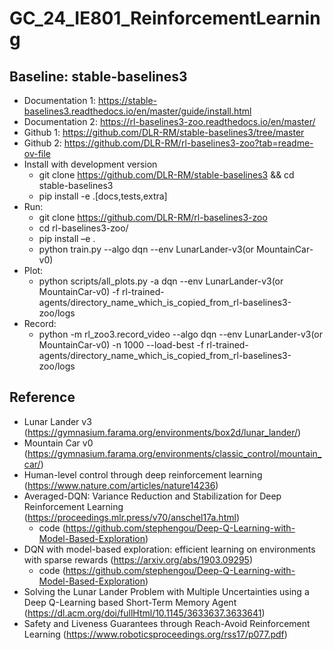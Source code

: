# GC_24_IE801_ReinforcementLearning

## Baseline: stable-baselines3
- Documentation 1: https://stable-baselines3.readthedocs.io/en/master/guide/install.html
- Documentation 2: https://rl-baselines3-zoo.readthedocs.io/en/master/
- Github 1: https://github.com/DLR-RM/stable-baselines3/tree/master
- Github 2: https://github.com/DLR-RM/rl-baselines3-zoo?tab=readme-ov-file
- Install with development version
	- git clone https://github.com/DLR-RM/stable-baselines3 && cd stable-baselines3
	- pip install -e .[docs,tests,extra]
- Run:
	- git clone https://github.com/DLR-RM/rl-baselines3-zoo
	- cd rl-baselines3-zoo/
	- pip install –e .
	- python train.py --algo dqn --env LunarLander-v3(or MountainCar-v0)
- Plot:
	- python scripts/all_plots.py -a dqn --env LunarLander-v3(or MountainCar-v0) -f rl-trained-agents/directory_name_which_is_copied_from_rl-baselines3-zoo/logs
- Record:
	- python -m rl_zoo3.record_video --algo dqn --env LunarLander-v3(or MountainCar-v0) -n 1000 --load-best -f rl-trained-agents/directory_name_which_is_copied_from_rl-baselines3-zoo/logs

## Reference
- Lunar Lander v3 (https://gymnasium.farama.org/environments/box2d/lunar_lander/)
- Mountain Car v0 (https://gymnasium.farama.org/environments/classic_control/mountain_car/)
- Human-level control through deep reinforcement learning (https://www.nature.com/articles/nature14236)
- Averaged-DQN: Variance Reduction and Stabilization for Deep Reinforcement Learning (https://proceedings.mlr.press/v70/anschel17a.html)
	- code (https://github.com/stephengou/Deep-Q-Learning-with-Model-Based-Exploration)
- DQN with model-based exploration: efficient learning on environments with sparse rewards (https://arxiv.org/abs/1903.09295)
	- code (https://github.com/stephengou/Deep-Q-Learning-with-Model-Based-Exploration)
- Solving the Lunar Lander Problem with Multiple Uncertainties using a Deep Q-Learning based Short-Term Memory Agent (https://dl.acm.org/doi/fullHtml/10.1145/3633637.3633641)
- Safety and Liveness Guarantees through Reach-Avoid Reinforcement Learning (https://www.roboticsproceedings.org/rss17/p077.pdf)
